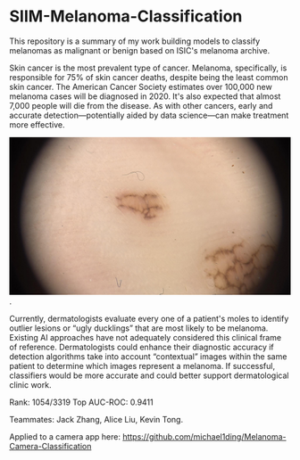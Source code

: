 # SIIM-Melanoma-Classification

This repository is a summary of my work building models to classify melanomas as malignant or benign based on ISIC's melanoma archive.

Skin cancer is the most prevalent type of cancer. Melanoma, specifically, is responsible for 75% of skin cancer deaths, despite being the least common skin cancer. The American Cancer Society estimates over 100,000 new melanoma cases will be diagnosed in 2020. It's also expected that almost 7,000 people will die from the disease. As with other cancers, early and accurate detection—potentially aided by data science—can make treatment more effective.

![Melanoma pictures](/ISIC_0073502.jpeg).
 
Currently, dermatologists evaluate every one of a patient's moles to identify outlier lesions or “ugly ducklings” that are most likely to be melanoma. Existing AI approaches have not adequately considered this clinical frame of reference. Dermatologists could enhance their diagnostic accuracy if detection algorithms take into account “contextual” images within the same patient to determine which images represent a melanoma. If successful, classifiers would be more accurate and could better support dermatological clinic work.

Rank: 1054/3319 Top AUC-ROC: 0.9411

Teammates: Jack Zhang, Alice Liu, Kevin Tong.

Applied to a camera app here: https://github.com/michael1ding/Melanoma-Camera-Classification

